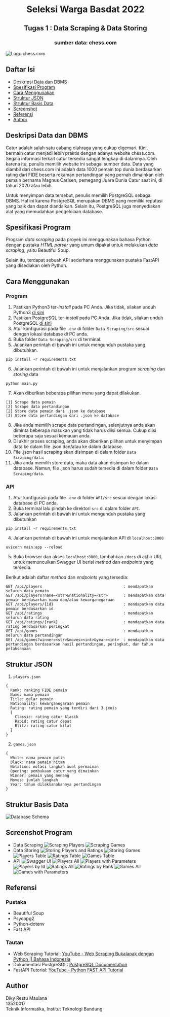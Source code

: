 <h1 align="center">
  Seleksi Warga Basdat 2022
</h1>

<h2 align="center">
  Tugas 1 : Data Scraping & Data Storing
</h2>

<h3 align="center">
  sumber data: chess.com
</h3>

![Logo chess.com](https://images.chesscomfiles.com/uploads/v1/blog/291978.333e4ddb.668x375o.576e795e2298@2x.png)

## Daftar Isi
* [Deskripsi Data dan DBMS](#deskripsi-data-dan-dbms)
* [Spesifikasi Program](#spesifikasi-program)
* [Cara Menggunakan](#cara-menggunakan)
* [Struktur JSON](#struktur-json)
* [Struktur Basis Data](#struktur-basis-data)
* [Screenshot](#screenshot-program)
* [Referensi](#referensi)
* [Author](#author)

## Deskripsi Data dan DBMS
Catur adalah salah satu cabang olahraga yang cukup digemari. Kini, bermain catur menjadi lebih praktis dengan adanya website chess.com. Segala informasi terkait catur tersedia sangat lengkap di dalamnya. Oleh karena itu, penulis memilih website ini sebagai sumber data. Data yang diambil dari chess.com ini adalah data 1000 pemain top dunia berdasarkan rating dari FIDE beserta rekaman pertandingan yang pernah dimainkan oleh pemain bernama Magnus Carlsen, pemegang Juara Dunia Catur saat ini, di tahun 2020 atau lebih.

Untuk menyimpan data tersebut, penulis memilih PostgreSQL sebagai DBMS. Hal ini karena PostgreSQL merupakan DBMS yang memiliki reputasi yang baik dan dapat diandalkan. Selain itu, PostgreSQL juga menyediakan alat yang memudahkan pengelolaan database.

## Spesifikasi Program
Program _data scraping_ pada proyek ini menggunakan bahasa Python dengan pustaka _HTML parser_ yang umum dipakai untuk melakukan _data scraping_, yaitu Beautiful Soup.

Selain itu, terdapat sebuah API sederhana menggunakan pustaka FastAPI yang disediakan oleh Python.
## Cara Menggunakan
### Program
1. Pastikan Python3 ter-_install_ pada PC Anda. Jika tidak, silakan unduh Python3 [di sini](https://www.python.org/downloads/)
2. Pastikan PostgreSQL ter-_install_ pada PC Anda. Jika tidak, silakan unduh PostgreSQL [di sini](https://www.postgresql.org/download/)
3. Atur konfigurasi pada file `.env` di folder `Data Scraping/src` sesuai dengan lokasi database di PC anda.
4. Buka folder `Data Scraping/src` di terminal.
5. Jalankan perintah di bawah ini untuk mengunduh pustaka yang dibutuhkan.
```
pip install -r requirements.txt
```
6. Jalankan perintah di bawah ini untuk menjalankan program _scraping_ dan _storing_ data
```
python main.py
```
7. Akan diberikan beberapa pilihan menu yang dapat dilakukan.
```
[1] Scrape data pemain
[2] Scrape data pertandingan
[2] Store data pemain dari .json ke database
[3] Store data pertandingan dari .json ke database
```
8. Jika anda memilih scrape data pertandingan, selanjutnya anda akan diminta beberapa masukan yang tidak harus diisi semua. Cukup diisi beberapa saja sesuai kemauan anda.
9. Di akhir proses scraping, anda akan diberikan pilihan untuk menyimpan data ke dalam file .json dan/atau ke dalam database.
10. File .json hasil scraping akan disimpan di dalam folder `Data Scraping/data`.
11. Jika anda memilih store data, maka data akan disimpan ke dalam database. Namun, file .json harus sudah tersedia di dalam folder `Data Scraping/data`.

### API
1. Atur konfigurasi pada file `.env` di folder `API/src` sesuai dengan lokasi database di PC anda.
2. Buka terminal lalu pindah ke direktori `src` di dalam folder `API`.
3. Jalankan perintah di bawah ini untuk mengunduh pustaka yang dibutuhkan
```
pip install -r requirements.txt
```
4. Jalankan perintah di bawah ini untuk menjalankan API di `localhost:8000`
```
uvicorn main:app --reload
```
5. Buka browser dan akses `localhost:8000`, tambahkan `/docs` di akhir URL untuk memunculkan Swagger UI berisi _method_ dan _endpoints_ yang tersedia.

Berikut adalah daftar _method_ dan _endpoints_ yang tersedia:
```
GET /api/players                                    : mendapatkan seluruh data pemain
GET /api/players?name=<str>&nationality=<str>       : mendapatkan data pemain berdasarkan nama dan/atau kewarganegaraan
GET /api/players/{id}                               : mendapatkan data pemain berdasarkan id
GET /api/ratings                                    : mendapatkan seluruh data rating
GET /api/ratings/{rank}                             : mendapatkan data rating berdasarkan peringkat
GET /api/games                                      : mendapatkan seluruh data pertandingan
GEt /api/games?winner=<str>&moves=<int>&year=<int>  : mendapatkan data pertandingan berdasarkan hasil pertandingan, peringkat, dan tahun pelaksanaan
```

## Struktur JSON
1. `players.json`
```
{ 
  Rank: ranking FIDE pemain
  Name: nama pemain
  Title: gelar pemain
  Nationality: kewarganegaraan pemain
  Rating: rating pemain yang terdiri dari 3 jenis
  {
    Classic: rating catur klasik
    Rapid: rating catur cepat
    Blitz: rating catur kilat
  }
}
```
2. `games.json`
```
{
  White: nama pemain putih
  Black: nama pemain hitam
  Notation: notasi langkah awal permainan
  Opening: pembukaan catur yang dimainkan
  Winner: pemain yang menang
  Moves: jumlah langkah
  Year: tahun dilaksanakannya pertandingan
}
```

## Struktur Basis Data
![Database Schema](Data%20Storing/design/schema.png)

## Screenshot Program
- Data Scraping
![Scraping Players](Data%20Scraping/screenshot/scrape_players.png)
![Scraping Games](Data%20Scraping/screenshot/scrape_games.png)
- Data Storing
![Storing Players and Ratings](Data%20Storing/screenshot/store_players_and_ratings.png)
![Storing Games](Data%20Storing/screenshot/store_games.png)
![Players Table](Data%20Storing/screenshot/players_table.png)
![Ratings Table](Data%20Storing/screenshot/ratings_table.png)
![Games Table](Data%20Storing/screenshot/games_table.png)
- API
![Swagger UI](API/screenshot/swaggerUI.png)
![Players All](API/screenshot/players_all.png)
![Players with Parameters](API/screenshot/players_with_param.png)
![Players by Id](API/screenshot/players_by_id.png)
![Ratings All](API/screenshot/ratings_all.png)
![Ratings by Rank](API/screenshot/ratings_by_rank.png)
![Games All](API/screenshot/games_all.png)
![Games with Parameters](API/screenshot/games_with_param.png)

## Referensi
### Pustaka
- Beautiful Soup
- Psycopg2
- Python-dotenv
- Fast API

### Tautan
- Web Scraping Tutorial: [YouTube - Web Scraping Bukalapak dengan Python || Bahasa Indonesia](https://www.youtube.com/watch?v=wGIpT9JCN3c&t=426s)
- Dokumentasi PostgreSQL: [PostgreSQL Documentation](https://www.postgresql.org/docs/)
- FastAPI Tutorial: [YouTube - Python FAST API Tutorial](https://www.youtube.com/watch?v=-ykeT6kk4bk&t=2347s)
## Author
Diky Restu Maulana \
13520017 \
Teknik Informatika, Institut Teknologi Bandung